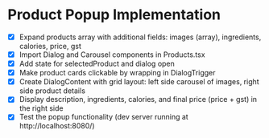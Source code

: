 # Product Popup Implementation

- [x] Expand products array with additional fields: images (array), ingredients, calories, price, gst
- [x] Import Dialog and Carousel components in Products.tsx
- [x] Add state for selectedProduct and dialog open
- [x] Make product cards clickable by wrapping in DialogTrigger
- [x] Create DialogContent with grid layout: left side carousel of images, right side product details
- [x] Display description, ingredients, calories, and final price (price + gst) in the right side
- [x] Test the popup functionality (dev server running at http://localhost:8080/)
